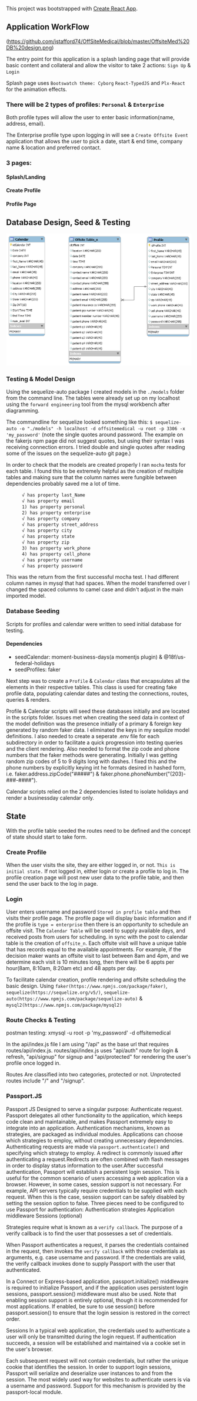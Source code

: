This project was bootstrapped with [Create React App](https://github.com/facebook/create-react-app).

## Application WorkFlow 
(https://github.com/jstafford74/OffSiteMedical/blob/master/OffsiteMed%20DB%20design.png)

The entry point for this application is a splash landing page that will provide basic content and collateral and allow the visitor to take 2 actions: `Sign Up` & `Login`

Splash page uses `Bootswatch theme: Cyborg` `React-TypedJS` and `Plx-React` for the animation effects.

### There will be 2 types of profiles: `Personal` & `Enterprise`
  Both profile types will allow the user to enter basic information(name, address, email).
  
  The Enterprise profile type upon logging in will see a `Create Offsite Event` application that allows the user to pick a date,        start & end time, company name & location and preferred contact. 
  
### 3 pages: 
#### Splash/Landing
#### Create Profile
#### Profile Page

## Database Design, Seed & Testing
![Image of Database](https://github.com/jstafford74/OffSiteMedical/blob/master/OffsiteMed%20Table%20Design.png)

### Testing & Model Design
Using the sequelize-auto package I created models in the `./models` folder from the command line.  The tables were already set up on my localhost using the `forward engineering` tool from the mysql workbench after diagramming.

The commandline for sequelize looked something like this:
`$ sequelize-auto -o "./models" -h localhost -d offsitemedical -u root -p 3306 -x 'my_password'`
(note the single quotes around password.  The example on the fakerjs npm page did not suggest quotes, but using their syntax I was receiving connection errors.  I tried double and single quotes after reading some of the issues on the sequelize-auto git page.)

In order to check that the models are created properly I ran `mocha` tests for each table. I found this to be extremely helpful as the creation of multiple tables and making sure that the column names were fungible between dependencies probably saved me a lot of time.

```
      √ has property last_Name
      √ has property email
      1) has property personal
      2) has property enterprise
      √ has property company
      √ has property street_address
      √ has property city
      √ has property state
      √ has property zip
      3) has property work_phone
      4) has property cell_phone
      √ has property username
      √ has property password
```
This was the return from the first successful mocha test.  I had different column names in mysql that had spaces.  When the model transferred over I changed the spaced columns to camel case and didn't adjust in the main imported model.
      
### Database Seeding
Scripts for profiles and calendar were written to seed initial database for testing.  

#### Dependencies
 * seedCalendar: moment-business-days(a momentjs plugin) & @18f/us-federal-holidays
 * seedProfiles: faker
 
Next step was to create a `Profile` & `Calendar` class that encapsulates all the elements in their respective tables.  This class is used for creating fake profile data, populating calendar dates and testing the connections, routes, queries & renders. 

Profile & Calendar scripts will seed these databases initially and are located in the scripts folder.  Issues met when creating the seed data in context of the model definition was the presence initially of a primary & foreign key generated by random faker data.  I eliminated the keys in my sequlize model definitions.  I also needed to create a seperate .env file for each subdirectory in order to facilitate a quick progression into testing queries and the client rendering.  Also needed to format the zip code and phone numbers that the faker methods were generating.  Initially I was getting random zip codes of 5 to 9 digits long with dashes.  I fixed this and the phone numbers by explicitly keying int he formats desired in hashed form, i.e. faker.address.zipCode("#####") & faker.phone.phoneNumber("(203)-###-####").

Calendar scripts relied on the 2 dependencies listed to isolate holidays and render a businessday calendar only.  

## State
With the profile table seeded the routes need to be defined and the concept of state should start to take form.  

### Create Profile
When the user visits the site, they are either logged in, or not.  `This is initial state.`  If not logged in, either login or create a profile to log in.  The profile creation page will post new user data to the profile table, and then send the user back to the log in page.

### Login
User enters username and password `Stored in profile table` and then visits their profile page. The profile page will display basic information and if the profile is `type = enterprise` then there is an opportunity to schedule an offsite visit.
The `Calendar Table` will be used to supply available days, and received posts from users for scheduling.  in sync with the post to calendar table is the creation of `offsite_n`.  Each offsite visit will have a unique table that has records equal to the available appointments.  For example, if the decision maker wants an offsite visit to last between 8am and 4pm, and we determine each visit is 10 minutes long, then there will be 6 appts per hour(8am, 8:10am, 8:20am etc) and 48 appts per day.

To facilitate calendar creation, profile rendering and offsite scheduling the basic design.
Using `faker(https://www.npmjs.com/package/faker)`, `sequelize(https://sequelize.org/v5/)`, `sequelize-auto(https://www.npmjs.com/package/sequelize-auto)` &  `mysql2(https://www.npmjs.com/package/mysql2)`

### Route Checks & Testing
postman testing:
xmysql -u root -p 'my_password' -d offsitemedical

In the api/index.js file I am using "/api" as the base url that requires routes/api/index.js.
routes/api/index.js uses "api/auth" route for login & refresh, "api/signup" for signup and "api/protected" for rendering the user's profile once logged in. 



Routes Are classified into two categories, protected or not.  Unprotected routes include "/" and "/signup".

### Passport.JS 
Passport JS
Designed to serve a singular purpose: Authenticate request. Passport delegates all other functionality to the application, which keeps code clean and maintainable, and makes Passport extremely easy to integrate into an application.
Authentication mechanisms, known as strategies, are packaged as individual modules. Applications can choose which strategies to employ, without creating unnecessary dependencies. Authenticating requests are made via `passport.authenticate()` and specifying which strategy to employ. A redirect is commonly issued after authenticating a request.Redirects are often combined with flash messages in order to display status information to the user.After successful authentication, Passport will establish a persistent login session. This is useful for the common scenario of users accessing a web application via a browser. However, in some cases, session support is not necessary. For example, API servers typically require credentials to be supplied with each request. When this is the case, session support can be safely disabled by setting the session option to false.
Three pieces need to be configured to use Passport for authentication:
    Authentication strategies
    Application middleware
    Sessions (optional)

Strategies require what is known as a `verify callback`. The purpose of a verify callback is to find the user that possesses a set of credentials.

When Passport authenticates a request, it parses the credentials contained in the request, then invokes the `verify callback` with those credentials as arguments, e.g. case username and password. If the credentials are valid, the verify callback invokes done to supply Passport with the user that authenticated.

In a Connect or Express-based application, passport.initialize() middleware is required to initialize Passport, and if the application uses persistent login sessions, passport.session() middleware must also be used.  Note that enabling session support is entirely optional, though it is recommended for most applications. If enabled, be sure to use session() before passport.session() to ensure that the login session is restored in the correct order.

Sessions
In a typical web application, the credentials used to authenticate a user will only be transmitted during the login request. If authentication succeeds, a session will be established and maintained via a cookie set in the user's browser.

Each subsequent request will not contain credentials, but rather the unique cookie that identifies the session. In order to support login sessions, Passport will serialize and deserialize user instances to and from the session.
The most widely used way for websites to authenticate users is via a username and password. Support for this mechanism is provided by the passport-local module.

